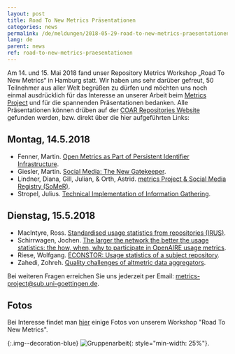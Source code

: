 ```yaml
---
layout: post
title: Road To New Metrics Präsentationen
categories: news
permalink: /de/meldungen/2018-05-29-road-to-new-metrics-praesentationen
lang: de
parent: news
ref: road-to-new-metrics-praesentationen
---
```

<!-- Start editing content here-->
Am 14. und 15. Mai 2018 fand unser Repository Metrics Workshop „Road To New Metrics“ in Hamburg statt. Wir haben uns sehr darüber gefreut, 50 Teilnehmer aus aller Welt begrüßen zu dürfen und möchten uns noch einmal ausdrücklich für das Interesse an unserer Arbeit beim [Metrics Project](https://metrics-project.net/index.html) und für die spannenden Präsentationen bedanken. Alle Präsentationen können drüben auf der [COAR Repositories Website](https://www.coar-repositories.org/community/coar-annual-meeting-2018/programme/) gefunden werden, bzw. direkt über die hier aufgeführten Links:

## Montag, 14.5.2018
- Fenner, Martin. [Open Metrics as Part of Persistent Identifier Infrastructure](http://doi.org/10.5281/zenodo.1250026).
- Giesler, Martin. [Social Media: The New Gatekeeper](http://doi.org/10.5281/zenodo.1250028).
- Lindner, Diana, Gill, Julian, & Orth, Astrid. [metrics Project & Social Media Registry (SoMeR)](http://doi.org/10.5281/zenodo.1250032).
- Stropel, Julius. [Technical Implementation of Information Gathering](http://doi.org/10.5281/zenodo.1250034).

## Dienstag, 15.5.2018
- MacIntyre, Ross. [Standardised usage statistics from repositories (IRUS)](http://doi.org/10.5281/zenodo.1250036).
- Schirrwagen, Jochen. [The larger the network the better the usage statistics: the how, when, why to participate in OpenAIRE usage metrics](http://doi.org/10.5281/zenodo.1250038).
- Riese, Wolfgang. [ECONSTOR: Usage statistics of a subject repository](http://doi.org/10.5281/zenodo.1250040).
- Zahedi, Zohreh. [Quality challenges of altmetric data aggregators](http://doi.org/10.5281/zenodo.1250042).

Bei weiteren Fragen erreichen Sie uns jederzeit per Email: metrics-project@sub.uni-goettingen.de.

## Fotos
Bei Interesse findet man [hier](https://metrics-project.net/en/news/2018-06-06-road-to-new-metrics-pictures) einige Fotos von unserem Workshop "Road To New Metrics".

{:.img--decoration-blue}
![Gruppenarbeit](https://metrics-project.net/img/events/6-Groupwork-AstridOrth.jpg){: style="min-width: 25%"}.
